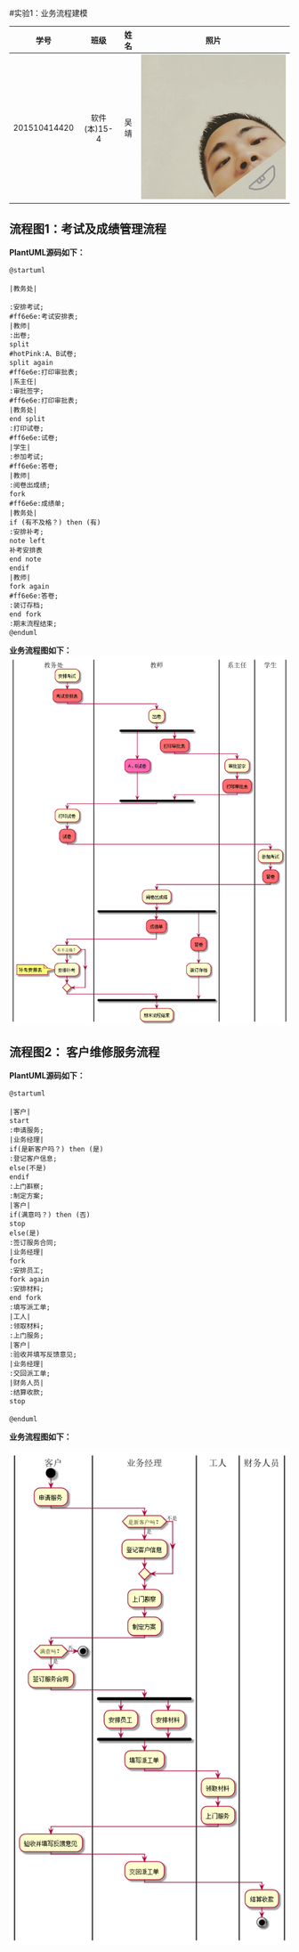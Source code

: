 #实验1：业务流程建模

|学号|班级|姓名|照片|
|:-------:|:-------------: | :----------:|:---:|
|201510414420|软件(本)15-4|吴靖|![flow1](../jing.jpg)|

## 流程图1：考试及成绩管理流程

**PlantUML源码如下：**

``` flow1
@startuml

|教务处|

:安排考试;
#ff6e6e:考试安排表;
|教师|
:出卷;
split
#hotPink:A、B试卷;
split again
#ff6e6e:打印审批表;
|系主任|
:审批签字;
#ff6e6e:打印审批表;
|教务处|
end split
:打印试卷;
#ff6e6e:试卷;
|学生|
:参加考试;
#ff6e6e:答卷;
|教师|
:阅卷出成绩;
fork
#ff6e6e:成绩单;
|教务处|
if (有不及格？) then (有)
:安排补考;
note left
补考安排表
end note
endif
|教师|
fork again
#ff6e6e:答卷;
:装订存档;
end fork
:期末流程结束;
@enduml
```

**业务流程图如下：**
![flow1](flow1.png)

## 流程图2： 客户维修服务流程

**PlantUML源码如下：**

``` flow2
@startuml

|客户|
start
:申请服务;
|业务经理|
if(是新客户吗？) then (是)
:登记客户信息;
else(不是)
endif
:上门斟察;
:制定方案;
|客户|
if(满意吗？) then (否)
stop
else(是)
:签订服务合同;
|业务经理|
fork
:安排员工;
fork again
:安排材料;
end fork
:填写派工单;
|工人|
:领取材料;
:上门服务;
|客户|
:验收并填写反馈意见;
|业务经理|
:交回派工单;
|财务人员|
:结算收款;
stop

@enduml
```

**业务流程图如下：**

![flow2](flow2.png)
